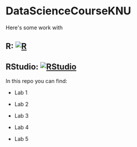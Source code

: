 # DataScienceCourseKNU

Here's some work with

## R: [![R](https://habrastorage.org/getpro/habr/hub/ac6/da4/821/ac6da4821bbfeec1c0e2331385b51820.png)](https://cran.r-project.org/)

## RStudio: [![RStudio](https://wakatime.com/static/img/editor-icons/rstudio-128.png)](https://www.rstudio.com/)

In this repo you can find:

* Lab 1

* Lab 2

* Lab 3

* Lab 4

* Lab 5
